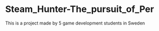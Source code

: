 # Steam_Hunter-The_pursuit_of_Per
This is a project made by 5 game development students in Sweden 

